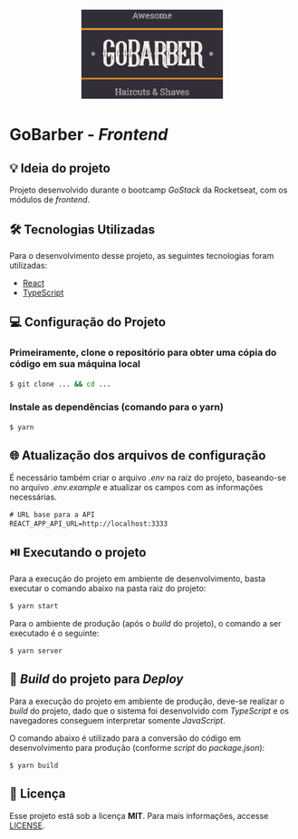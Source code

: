 <h1 align="center"><img alt="GoBarber" title="GoBarber" src=".github/logo.png" width="250" /></h1>

# GoBarber - *Frontend*

## 💡 Ideia do projeto

Projeto desenvolvido durante o bootcamp *GoStack* da Rocketseat, com os módulos de *frontend*.

## 🛠 Tecnologias Utilizadas

Para o desenvolvimento desse projeto, as seguintes tecnologias foram utilizadas:

- [React](https://pt-br.reactjs.org/)
- [TypeScript](https://www.typescriptlang.org/)

## 💻 Configuração do Projeto

### Primeiramente, clone o repositório para obter uma cópia do código em sua máquina local

```bash
$ git clone ... && cd ...
```

### Instale as dependências (comando para o yarn)

```bash
$ yarn
```

## 🌐 Atualização dos arquivos de configuração

É necessário também criar o arquivo *.env* na raiz do projeto, baseando-se no arquivo *.env.example* e atualizar os campos com as informações necessárias.

```
# URL base para a API
REACT_APP_API_URL=http://localhost:3333
```

## ⏯️ Executando o projeto

Para a execução do projeto em ambiente de desenvolvimento, basta executar o comando abaixo na pasta raiz do projeto:

```bash
$ yarn start
```

Para o ambiente de produção (após o *build* do projeto), o comando a ser executado é o seguinte:

```bash
$ yarn server
```

## 🔨 *Build* do projeto para *Deploy*

Para a execução do projeto em ambiente de produção, deve-se realizar o *build* do projeto, dado que o sistema foi desenvolvido com *TypeScript* e os navegadores conseguem interpretar somente *JavaScript*.

O comando abaixo é utilizado para a conversão do código em desenvolvimento para produção (conforme *script* do *package.json*):

```bash
$ yarn build
```

## 📄 Licença

Esse projeto está sob a licença **MIT**. Para mais informações, accesse [LICENSE](./LICENSE).
